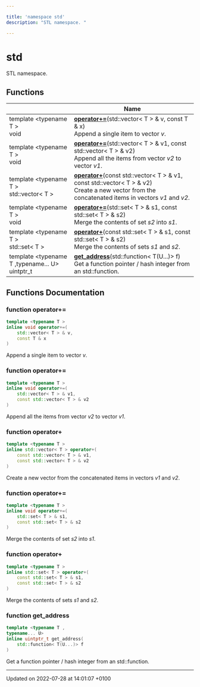 ```yaml
---

title: 'namespace std'
description: "STL namespace. "

---
```


# std

STL namespace. 

## Functions

|                | Name           |
| -------------- | -------------- |
| template <typename T \> <br>void | **[operator+=](http://example.org/namespaces/namespacestd/#function-operator+=)**(std::vector< T > & v, const T & x)<br>Append a single item to vector _v_.  |
| template <typename T \> <br>void | **[operator+=](http://example.org/namespaces/namespacestd/#function-operator+=)**(std::vector< T > & v1, const std::vector< T > & v2)<br>Append all the items from vector _v2_ to vector _v1_.  |
| template <typename T \> <br>std::vector< T > | **[operator+](http://example.org/namespaces/namespacestd/#function-operator+)**(const std::vector< T > & v1, const std::vector< T > & v2)<br>Create a new vector from the concatenated items in vectors _v1_ and _v2_.  |
| template <typename T \> <br>void | **[operator+=](http://example.org/namespaces/namespacestd/#function-operator+=)**(std::set< T > & s1, const std::set< T > & s2)<br>Merge the contents of set _s2_ into _s1_.  |
| template <typename T \> <br>std::set< T > | **[operator+](http://example.org/namespaces/namespacestd/#function-operator+)**(const std::set< T > & s1, const std::set< T > & s2)<br>Merge the contents of sets _s1_ and _s2_.  |
| template <typename T ,typename... U\> <br>uintptr_t | **[get_address](http://example.org/namespaces/namespacestd/#function-get-address)**(std::function< T(U...)> f)<br>Get a function pointer / hash integer from an std::function.  |


## Functions Documentation

### function operator+=

```cpp
template <typename T >
inline void operator+=(
    std::vector< T > & v,
    const T & x
)
```

Append a single item to vector _v_. 

### function operator+=

```cpp
template <typename T >
inline void operator+=(
    std::vector< T > & v1,
    const std::vector< T > & v2
)
```

Append all the items from vector _v2_ to vector _v1_. 

### function operator+

```cpp
template <typename T >
inline std::vector< T > operator+(
    const std::vector< T > & v1,
    const std::vector< T > & v2
)
```

Create a new vector from the concatenated items in vectors _v1_ and _v2_. 

### function operator+=

```cpp
template <typename T >
inline void operator+=(
    std::set< T > & s1,
    const std::set< T > & s2
)
```

Merge the contents of set _s2_ into _s1_. 

### function operator+

```cpp
template <typename T >
inline std::set< T > operator+(
    const std::set< T > & s1,
    const std::set< T > & s2
)
```

Merge the contents of sets _s1_ and _s2_. 

### function get_address

```cpp
template <typename T ,
typename... U>
inline uintptr_t get_address(
    std::function< T(U...)> f
)
```

Get a function pointer / hash integer from an std::function. 





-------------------------------

Updated on 2022-07-28 at 14:01:07 +0100
